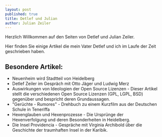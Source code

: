 ```yaml
---
layout: post
published: true
title: Detlef und Julian
author: Julian Zeiler
---
```

Herzlich Willkommen auf den Seiten von Detlef und Julian Zeiler.

Hier finden Sie einige Artikel die mein Vater Detlef und ich im Laufe der Zeit geschrieben haben.

## Besondere Artikel:

- Neuenheim wird Stadtteil von Heidelberg
- Detlef Zeiler im Gespräch mit Otto Jäger und Ludwig Merz
- Auswirkungen von Ideologien der Open Source Lizenzen - Dieser Artikel stellt die verschiedenen Open Source Lizenzen (GPL, LGPL, BSD) gegenüber und bespricht deren Grundaussagen.
- "Gerüchte - Rumores" - Drehbuch zu einem Kurzfilm aus der Deutschen Schule in Teneriffa
- Hexenglauben und Hexenprozesse - Die Ursprünge der Hexenverfolgung und deren Besonderheiten in Heidelberg.
- Die Insel Providencia - Gespräche mit Virginia Archibold über die Geschichte der traumhaften Insel in der Karibik.